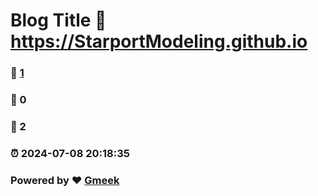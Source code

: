 # Blog Title :link: https://StarportModeling.github.io 
### :page_facing_up: [1](https://StarportModeling.github.io/tag.html) 
### :speech_balloon: 0 
### :hibiscus: 2 
### :alarm_clock: 2024-07-08 20:18:35 
### Powered by :heart: [Gmeek](https://github.com/Meekdai/Gmeek)
